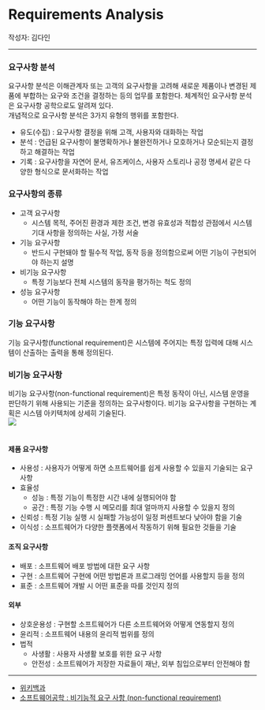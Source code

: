 
# Requirements Analysis
작성자: 김다인

---
### 요구사항 분석
요구사항 분석은 이해관계자 또는 고객의 요구사항을 고려해 새로운 제품이나 변경된 제품에 부합하는 요구와 조건을 결정하는 등의 업무를 포함한다. 체계적인 요구사항 분석은 요구사항 공학으로도 알려져 있다.  
개념적으로 요구사항 분석은 3가지 유형의 행위를 포함한다.
* 유도(수집) : 요구사항 결정을 위해 고객, 사용자와 대화하는 작업
* 분석 : 언급된 요구사항이 불명확하거나 불완전하거나 모호하거나 모순되는지 결정하고 해결하는 작업
* 기록 : 요구사항을 자연어 문서, 유즈케이스, 사용자 스토리나 공정 명세서 같은 다양한 형식으로 문서화하는 작업 

### 요구사항의 종류
* 고객 요구사항
	* 시스템 목적, 주어진 환경과 제한 조건, 변경 유효성과 적합성 관점에서 시스템 기대 사항을 정의하는 사실, 가정 서술
* 기능 요구사항
	* 반드시 구현돼야 할 필수적 작업, 동작 등을 정의함으로써 어떤 기능이 구현되어야 하는지 설명
* 비기능 요구사항
	* 특정 기능보다 전체 시스템의 동작을 평가하는 척도 정의
* 성능 요구사항
	* 어떤 기능이 동작해야 하는 한계 정의 

### 기능 요구사항
기능 요구사항(functional requirement)은 시스템에 주어지는 특정 입력에 대해 시스템이 산출하는 출력을 통해 정의된다.  

### 비기능 요구사항  
비기능 요구사항(non-functional requirement)은 특정 동작이 아닌, 시스템 운영을 판단하기 위해 사용되는 기준을 정의하는 요구사항이다. 비기능 요구사항을 구현하는 계획은 시스템 아키텍처에 상세히 기술된다.  
<img src="https://img1.daumcdn.net/thumb/R1280x0/?scode=mtistory2&fname=https%3A%2F%2Fblog.kakaocdn.net%2Fdn%2FbyMiyh%2FbtqBzjQEam0%2FCoXQYu60VKmDZL3s4Ae3sk%2Fimg.png">  
<br>

#### 제품 요구사항
* 사용성 : 사용자가 어떻게 하면 소프트웨어를 쉽게 사용할 수 있을지 기술되는 요구사항
* 효율성
	* 성능 : 특정 기능이 특정한 시간 내에 실행되어야 함
	* 공간 : 특정 기능 수행 시 메모리를 최대 얼마까지 사용할 수 있을지 정의
* 신뢰성 : 특정 기능 실행 시 실패할 가능성이 일정 퍼센트보다 낮아야 함을 기술
* 이식성 : 소프트웨어가 다양한 플랫폼에서 작동하기 위해 필요한 것들을 기술

#### 조직 요구사항
* 배포 : 소프트웨어 배포 방법에 대한 요구 사항
* 구현 : 소프트웨어 구현에 어떤 방법론과 프로그래밍 언어를 사용할지 등을 정의
* 표준 : 소프트웨어 개발 시 어떤 표준을 따를 것인지 정의

#### 외부
* 상호운용성 : 구현할 소프트웨어가 다른 소프트웨어와 어떻게 연동할지 정의
* 윤리적 : 소프트웨어 내용의 윤리적 범위를 정의
* 법적
	* 사생활 : 사용자 사생활 보호를 위한 요구 사항
	* 안전성 : 소프트웨어가 저장한 자료들이 재난, 외부 침입으로부터 안전해야 함

---
* [위키백과](https://ko.wikipedia.org/wiki/%EC%9A%94%EA%B5%AC%EC%82%AC%ED%95%AD_%EB%B6%84%EC%84%9D?tableofcontents=0)
* [소프트웨어공학 : 비기능적 요구 사항 (non-functional requirement)](https://blog.naver.com/netrance/110141647706)